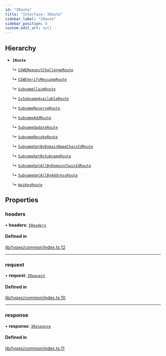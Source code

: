 ```yaml
---
id: "IRoute"
title: "Interface: IRoute"
sidebar_label: "IRoute"
sidebar_position: 0
custom_edit_url: null
---
```


## Hierarchy

- **`IRoute`**

  ↳ [`SIWERequestChallengeRoute`](SIWERequestChallengeRoute.md)

  ↳ [`SIWEVerifyMessageRoute`](SIWEVerifyMessageRoute.md)

  ↳ [`SubnameClaimRoute`](SubnameClaimRoute.md)

  ↳ [`IsSubnameAvailableRoute`](IsSubnameAvailableRoute.md)

  ↳ [`SubnameReserveRoute`](SubnameReserveRoute.md)

  ↳ [`SubnameAddRoute`](SubnameAddRoute.md)

  ↳ [`SubnameUpdateRoute`](SubnameUpdateRoute.md)

  ↳ [`SubnameRevokeRoute`](SubnameRevokeRoute.md)

  ↳ [`SubnameGetByDomainNameChainIdRoute`](SubnameGetByDomainNameChainIdRoute.md)

  ↳ [`SubnameGetBySubnameRoute`](SubnameGetBySubnameRoute.md)

  ↳ [`SubnameGetAllByDomainChainIdRoute`](SubnameGetAllByDomainChainIdRoute.md)

  ↳ [`SubnameGetAllByAddressRoute`](SubnameGetAllByAddressRoute.md)

  ↳ [`ApiKeyRoute`](ApiKeyRoute.md)

## Properties

### headers

• **headers**: [`IHeaders`](IHeaders.md)

#### Defined in

[lib/types/common/index.ts:12](https://github.com/JustaName-id/JustaName-sdk/blob/4bd6b66/packages/@justaname.id/sdk/src/lib/types/common/index.ts#L12)

___

### request

• **request**: [`IRequest`](IRequest.md)

#### Defined in

[lib/types/common/index.ts:10](https://github.com/JustaName-id/JustaName-sdk/blob/4bd6b66/packages/@justaname.id/sdk/src/lib/types/common/index.ts#L10)

___

### response

• **response**: [`IResponse`](IResponse.md)

#### Defined in

[lib/types/common/index.ts:11](https://github.com/JustaName-id/JustaName-sdk/blob/4bd6b66/packages/@justaname.id/sdk/src/lib/types/common/index.ts#L11)
